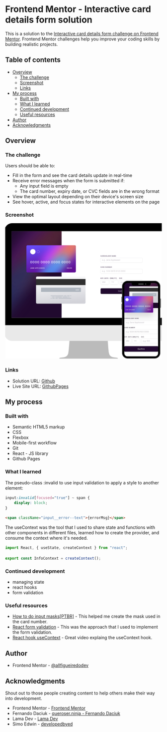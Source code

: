# Frontend Mentor - Interactive card details form solution

This is a solution to the [Interactive card details form challenge on Frontend Mentor](https://www.frontendmentor.io/challenges/interactive-card-details-form-XpS8cKZDWw). Frontend Mentor challenges help you improve your coding skills by building realistic projects. 

## Table of contents

- [Overview](#overview)
  - [The challenge](#the-challenge)
  - [Screenshot](#screenshot)
  - [Links](#links)
- [My process](#my-process)
  - [Built with](#built-with)
  - [What I learned](#what-i-learned)
  - [Continued development](#continued-development)
  - [Useful resources](#useful-resources)
- [Author](#author)
- [Acknowledgments](#acknowledgments)

## Overview

### The challenge

Users should be able to:

- Fill in the form and see the card details update in real-time
- Receive error messages when the form is submitted if:
  - Any input field is empty
  - The card number, expiry date, or CVC fields are in the wrong format
- View the optimal layout depending on their device's screen size
- See hover, active, and focus states for interactive elements on the page

### Screenshot

![](./public/images/Readme%20screenshot.png)


### Links

- Solution URL: [Github](https://github.com/allfigueiredodev/interactive-card.git)
- Live Site URL: [GithubPages](https://allfigueiredodev.github.io/interactive-card/)

## My process

### Built with

- Semantic HTML5 markup
- CSS 
- Flexbox
- Mobile-first workflow
- Git
- React - JS library
- Github Pages

### What I learned

The pseudo-class :invalid to use input validation to apply a style to another element:

```css
input:invalid[focused="true"] ~ span {
    display: block;
}
```
```html
<span className="input__error--text">{errorMsg}</span>
```
The useContext was the tool that I used to share state and functions with other components in different files, learned how to create the provider, and consume the context where it's needed.

```js
import React, { useState, createContext } from "react";

export const InfoContext = createContext();
```

### Continued development

- managing state
- react hooks
- form validation

### Useful resources

- [How to do input masks[PTBR]](https://www.youtube.com/watch?v=r-8isv_TnVA&ab_channel=queroser.ninja-FernandoDaciuk ) - This helped me create the mask used in the card number.  
- [React form validation](https://www.youtube.com/watch?v=tIdNeoHniEY&t=775s&ab_channel=LamaDev) - This was the approach that I used to implement the form validation.
- [React hook useContext](https://www.youtube.com/watch?v=35lXWvCuM8o&ab_channel=developedbyed) - Great video explaing the useContext hook.

## Author

- Frontend Mentor - [@allfigueiredodev](https://www.frontendmentor.io/profile/allfigueiredodev)

## Acknowledgments

Shout out to those people creating content to help others make their way into development.

- Frontend Mentor - [Frontend Mentor](https://www.frontendmentor.io/home)
- Fernando Daciuk - [queroser.ninja - Fernando Daciuk](https://www.youtube.com/c/queroserninja/featured)
- Lama Dev - [Lama Dev](https://www.youtube.com/c/LamaDev)
- Simo Edwin - [developedbyed](https://www.youtube.com/c/DevEd/featured)

